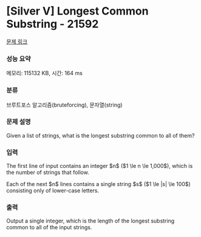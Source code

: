# [Silver V] Longest Common Substring - 21592 

[문제 링크](https://www.acmicpc.net/problem/21592) 

### 성능 요약

메모리: 115132 KB, 시간: 164 ms

### 분류

브루트포스 알고리즘(bruteforcing), 문자열(string)

### 문제 설명

<p>Given a list of strings, what is the longest substring common to all of them?</p>

### 입력 

 <p>The first line of input contains an integer $n$ ($1 \le n \le 1,000$), which is the number of strings that follow.</p>

<p>Each of the next $n$ lines contains a single string $s$ ($1 \le |s| \le 100$) consisting only of lower-case letters.</p>

### 출력 

 <p>Output a single integer, which is the length of the longest substring common to all of the input strings.</p>

